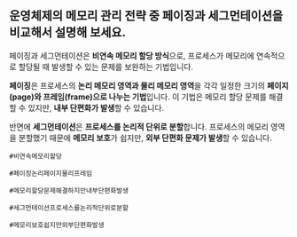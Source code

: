 ## 운영체제의 메모리 관리 전략 중 페이징과 세그먼테이션을 비교해서 설명해 보세요.

페이징과 세그먼테이션은 **비연속 메모리 할당 방식**으로, 프로세스가 메모리에 연속적으로 할당될 때 발생할 수 있는 문제를 보완하는 기법입니다.

**페이징**은 프로세스의 **논리 메모리 영역과 물리 메모리 영역**을 각각 일정한 크기의 **페이지(page)와 프레임(frame)으로 나누는 기법**입니다. 이 기법은 메모리 할당 문제를 해결할 수 있지만, **내부 단편화가 발생**할 수 있습니다.

반면에 **세그먼테이션**은 **프로세스를 논리적 단위로 분할**합니다. 프로세스의 메모리 영역을 분할했기 때문에 **메모리 보호**가 쉽지만, **외부 단편화 문제가 발생**할 수 있습니다.

`#비연속메모리할당`

`#페이징논리페이지물리프레임`

`#메모리할당문제해결하지만내부단편화발생`

`#세그먼테이션프로세스를논리적단위로분할`

`#메모리보호쉽지만외부단편화발생`
